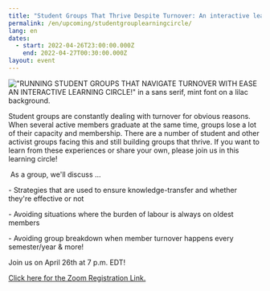 ```yaml
---
title: "Student Groups That Thrive Despite Turnover: An interactive learning circle!"
permalink: /en/upcoming/studentgrouplearningcircle/
lang: en
dates:
  - start: 2022-04-26T23:00:00.000Z
    end: 2022-04-27T00:30:00.000Z
layout: event
---
```

<!--StartFragment-->

!["RUNNING STUDENT GROUPS THAT NAVIGATE TURNOVER WITH EASE AN INTERACTIVE LEARNING CIRCLE!" in a sans serif, mint font on a lilac background.](/media/4.png)

Student groups are constantly dealing with turnover for obvious reasons. When several active members graduate at the same time, groups lose a lot of their capacity and membership. There are a number of student and other activist groups facing this and still building groups that thrive. If you want to learn from these experiences or share your own, please join us in this learning circle!

 As a group, we'll discuss ... 

\- Strategies that are used to ensure knowledge-transfer and whether they're effective or not

\- Avoiding situations where the burden of labour is always on oldest members

\- Avoiding group breakdown when member turnover happens every semester/year & more!

Join us on April 26th at 7 p.m. EDT!

[Click here for the Zoom Registration Link.](https://us02web.zoom.us/meeting/register/tZwpf--vrzItE92pMQIVv49VCBWptKRIZ556?fbclid=IwAR2tDsksV3WR4Md8bgtUj8hz0DUx6jfwR_wPbW7V6GkDgHu7sxYXj3Eq1rs)

[](https://us02web.zoom.us/meeting/register/tZwpf--vrzItE92pMQIVv49VCBWptKRIZ556?fbclid=IwAR2tDsksV3WR4Md8bgtUj8hz0DUx6jfwR_wPbW7V6GkDgHu7sxYXj3Eq1rs)<!--EndFragment-->